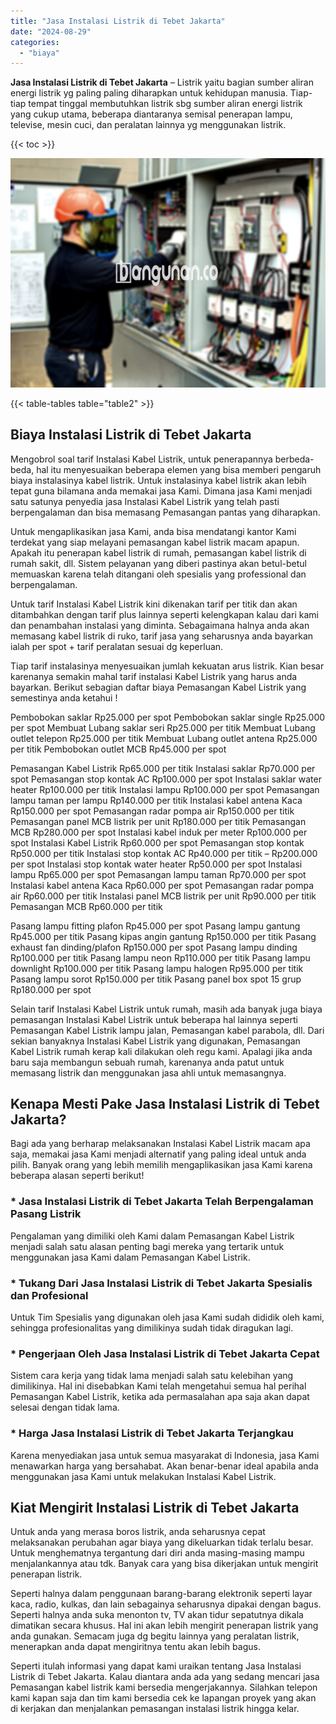 ```yaml
---
title: "Jasa Instalasi Listrik di Tebet Jakarta"
date: "2024-08-29"
categories: 
  - "biaya"
---
```


**Jasa Instalasi Listrik di Tebet Jakarta** – Listrik yaitu bagian sumber aliran energi listrik yg paling paling diharapkan untuk kehidupan manusia. Tiap-tiap tempat tinggal membutuhkan listrik sbg sumber aliran energi listrik yang cukup utama, beberapa diantaranya semisal penerapan lampu, televise, mesin cuci, dan peralatan lainnya yg menggunakan listrik.

{{< toc >}}

![Jasa Instalasi Listrik di Tebet Jakarta](/images/instalasi-listrik-murah12.png)

{{< table-tables table="table2" >}}

## Biaya Instalasi Listrik di Tebet Jakarta

Mengobrol soal tarif Instalasi Kabel Listrik, untuk penerapannya berbeda-beda, hal itu menyesuaikan beberapa elemen yang bisa memberi pengaruh biaya instalasinya kabel listrik. Untuk instalasinya kabel listrik akan lebih tepat guna bilamana anda memakai jasa Kami. Dimana jasa Kami menjadi satu satunya penyedia jasa Instalasi Kabel Listrik yang telah pasti berpengalaman dan bisa memasang Pemasangan pantas yang diharapkan.

Untuk mengaplikasikan jasa Kami, anda bisa mendatangi kantor Kami terdekat yang siap melayani pemasangan kabel listrik macam apapun. Apakah itu penerapan kabel listrik di rumah, pemasangan kabel listrik di rumah sakit, dll. Sistem pelayanan yang diberi pastinya akan betul-betul memuaskan karena telah ditangani oleh spesialis yang professional dan berpengalaman.

Untuk tarif Instalasi Kabel Listrik kini dikenakan tarif per titik dan akan ditambahkan dengan tarif plus lainnya seperti kelengkapan kalau dari kami dan penambahan instalasi yang diminta. Sebagaimana halnya anda akan memasang kabel listrik di ruko, tarif jasa yang seharusnya anda bayarkan ialah per spot + tarif peralatan sesuai dg keperluan.

Tiap tarif instalasinya menyesuaikan jumlah kekuatan arus listrik. Kian besar karenanya semakin mahal tarif instalasi Kabel Listrik yang harus anda bayarkan. Berikut sebagian daftar biaya Pemasangan Kabel Listrik yang semestinya anda ketahui !

Pembobokan saklar Rp25.000 per spot Pembobokan saklar single Rp25.000 per spot Membuat Lubang saklar seri Rp25.000 per titik Membuat Lubang outlet telepon Rp25.000 per titik Membuat Lubang outlet antena Rp25.000 per titik Pembobokan outlet MCB Rp45.000 per spot

Pemasangan Kabel Listrik Rp65.000 per titik Instalasi saklar Rp70.000 per spot Pemasangan stop kontak AC Rp100.000 per spot Instalasi saklar water heater Rp100.000 per titik Instalasi lampu Rp100.000 per spot Pemasangan lampu taman per lampu Rp140.000 per titik Instalasi kabel antena Kaca Rp150.000 per spot Pemasangan radar pompa air Rp150.000 per titik Pemasangan panel MCB listrik per unit Rp180.000 per titik Pemasangan MCB Rp280.000 per spot Instalasi kabel induk per meter Rp100.000 per spot Instalasi Kabel Listrik Rp60.000 per spot Pemasangan stop kontak Rp50.000 per titik Instalasi stop kontak AC Rp40.000 per titik – Rp200.000 per spot Instalasi stop kontak water heater Rp50.000 per spot Instalasi lampu Rp65.000 per spot Pemasangan lampu taman Rp70.000 per spot Instalasi kabel antena Kaca Rp60.000 per spot Pemasangan radar pompa air Rp60.000 per titik Instalasi panel MCB listrik per unit Rp90.000 per titik Pemasangan MCB Rp60.000 per titik

Pasang lampu fitting plafon Rp45.000 per spot Pasang lampu gantung Rp45.000 per titik Pasang kipas angin gantung Rp150.000 per titik Pasang exhaust fan dinding/plafon Rp150.000 per spot Pasang lampu dinding Rp100.000 per titik Pasang lampu neon Rp110.000 per titik Pasang lampu downlight Rp100.000 per titik Pasang lampu halogen Rp95.000 per titik Pasang lampu sorot Rp150.000 per titik Pasang panel box spot 15 grup Rp180.000 per spot

Selain tarif Instalasi Kabel Listrik untuk rumah, masih ada banyak juga biaya pemasangan Instalasi Kabel Listrik untuk beberapa hal lainnya seperti Pemasangan Kabel Listrik lampu jalan, Pemasangan kabel parabola, dll. Dari sekian banyaknya Instalasi Kabel Listrik yang digunakan, Pemasangan Kabel Listrik rumah kerap kali dilakukan oleh regu kami. Apalagi jika anda baru saja membangun sebuah rumah, karenanya anda patut untuk memasang listrik dan menggunakan jasa ahli untuk memasangnya.

## Kenapa Mesti Pake Jasa Instalasi Listrik di Tebet Jakarta?

Bagi ada yang berharap melaksanakan Instalasi Kabel Listrik macam apa saja, memakai jasa Kami menjadi alternatif yang paling ideal untuk anda pilih. Banyak orang yang lebih memilih mengaplikasikan jasa Kami karena beberapa alasan seperti berikut!

### \* Jasa Instalasi Listrik di Tebet Jakarta Telah Berpengalaman Pasang Listrik

Pengalaman yang dimiliki oleh Kami dalam Pemasangan Kabel Listrik menjadi salah satu alasan penting bagi mereka yang tertarik untuk menggunakan jasa Kami dalam Pemasangan Kabel Listrik.

### \* Tukang Dari Jasa Instalasi Listrik di Tebet Jakarta Spesialis dan Profesional

Untuk Tim Spesialis yang digunakan oleh jasa Kami sudah dididik oleh kami, sehingga profesionalitas yang dimilikinya sudah tidak diragukan lagi.

### \* Pengerjaan Oleh Jasa Instalasi Listrik di Tebet Jakarta Cepat

Sistem cara kerja yang tidak lama menjadi salah satu kelebihan yang dimilikinya. Hal ini disebabkan Kami telah mengetahui semua hal perihal Pemasangan Kabel Listrik, ketika ada permasalahan apa saja akan dapat selesai dengan tidak lama.

### \* Harga Jasa Instalasi Listrik di Tebet Jakarta Terjangkau

Karena menyediakan jasa untuk semua masyarakat di Indonesia, jasa Kami menawarkan harga yang bersahabat. Akan benar-benar ideal apabila anda menggunakan jasa Kami untuk melakukan Instalasi Kabel Listrik.

## Kiat Mengirit Instalasi Listrik di Tebet Jakarta


Untuk anda yang merasa boros listrik, anda seharusnya cepat melaksanakan perubahan agar biaya yang dikeluarkan tidak terlalu besar. Untuk menghematnya tergantung dari diri anda masing-masing mampu menjalankannya atau tdk. Banyak cara yang bisa dikerjakan untuk mengirit penerapan listrik.

Seperti halnya dalam penggunaan barang-barang elektronik seperti layar kaca, radio, kulkas, dan lain sebagainya seharusnya dipakai dengan bagus. Seperti halnya anda suka menonton tv, TV akan tidur sepatutnya dikala dimatikan secara khusus. Hal ini akan lebih mengirit penerapan listrik yang anda gunakan. Semacam juga dg begitu lainnya yang peralatan listrik, menerapkan anda dapat mengiritnya tentu akan lebih bagus.

Seperti itulah informasi yang dapat kami uraikan tentang Jasa Instalasi Listrik di Tebet Jakarta. Kalau diantara anda ada yang sedang mencari jasa Pemasangan kabel listrik kami bersedia mengerjakannya. Silahkan telepon kami kapan saja dan tim kami bersedia cek ke lapangan proyek yang akan di kerjakan dan menjalankan pemasangan instalasi listrik hingga kelar.

